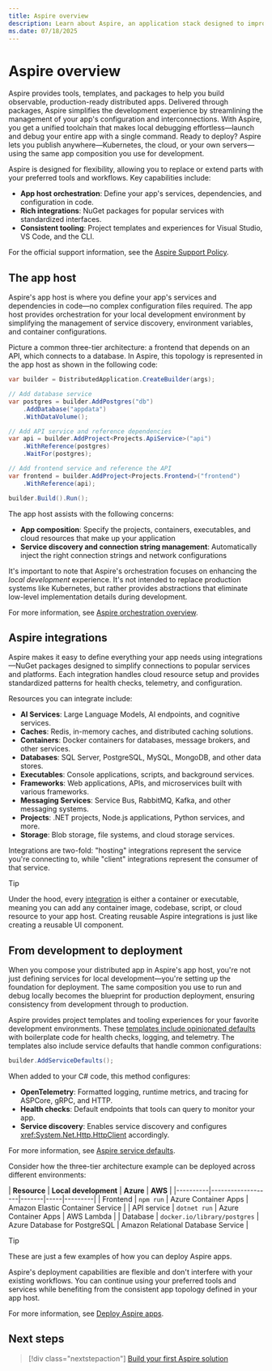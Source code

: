 ```yaml
---
title: Aspire overview
description: Learn about Aspire, an application stack designed to improve the experience of building distributed applications.
ms.date: 07/18/2025
---
```


# Aspire overview

Aspire provides tools, templates, and packages to help you build observable, production-ready distributed apps. Delivered through packages, Aspire simplifies the development experience by streamlining the management of your app's configuration and interconnections. With Aspire, you get a unified toolchain that makes local debugging effortless—launch and debug your entire app with a single command. Ready to deploy? Aspire lets you publish anywhere—Kubernetes, the cloud, or your own servers—using the same app composition you use for development.

Aspire is designed for flexibility, allowing you to replace or extend parts with your preferred tools and workflows. Key capabilities include:

- **App host orchestration**: Define your app's services, dependencies, and configuration in code.
- **Rich integrations**: NuGet packages for popular services with standardized interfaces.
- **Consistent tooling**: Project templates and experiences for Visual Studio, VS Code, and the CLI.

For the official support information, see the [Aspire Support Policy](https://dotnet.microsoft.com/platform/support/policy/aspire).

## The app host

Aspire's app host is where you define your app's services and dependencies in code—no complex configuration files required. The app host provides orchestration for your local development environment by simplifying the management of service discovery, environment variables, and container configurations.

Picture a common three-tier architecture: a frontend that depends on an API, which connects to a database. In Aspire, this topology is represented in the app host as shown in the following code:

```csharp
var builder = DistributedApplication.CreateBuilder(args);

// Add database service
var postgres = builder.AddPostgres("db")
    .AddDatabase("appdata")
    .WithDataVolume();

// Add API service and reference dependencies
var api = builder.AddProject<Projects.ApiService>("api")
    .WithReference(postgres)
    .WaitFor(postgres);

// Add frontend service and reference the API
var frontend = builder.AddProject<Projects.Frontend>("frontend")
    .WithReference(api);

builder.Build().Run();
```

The app host assists with the following concerns:

- **App composition**: Specify the projects, containers, executables, and cloud resources that make up your application
- **Service discovery and connection string management**: Automatically inject the right connection strings and network configurations

It's important to note that Aspire's orchestration focuses on enhancing the _local development_ experience. It's not intended to replace production systems like Kubernetes, but rather provides abstractions that eliminate low-level implementation details during development.

For more information, see [Aspire orchestration overview](../fundamentals/app-host-overview.md).

## Aspire integrations

Aspire makes it easy to define everything your app needs using integrations—NuGet packages designed to simplify connections to popular services and platforms. Each integration handles cloud resource setup and provides standardized patterns for health checks, telemetry, and configuration.

Resources you can integrate include:

- **AI Services**: Large Language Models, AI endpoints, and cognitive services.
- **Caches**: Redis, in-memory caches, and distributed caching solutions.
- **Containers**: Docker containers for databases, message brokers, and other services.
- **Databases**: SQL Server, PostgreSQL, MySQL, MongoDB, and other data stores.
- **Executables**: Console applications, scripts, and background services.
- **Frameworks**: Web applications, APIs, and microservices built with various frameworks.
- **Messaging Services**: Service Bus, RabbitMQ, Kafka, and other messaging systems.
- **Projects**: .NET projects, Node.js applications, Python services, and more.
- **Storage**: Blob storage, file systems, and cloud storage services.

Integrations are two-fold: "hosting" integrations represent the service you're connecting to, while "client" integrations represent the consumer of that service.

> [!TIP]
> Under the hood, every [integration](../fundamentals/integrations-overview.md) is either a container or executable, meaning you can add any container image, codebase, script, or cloud resource to your app host. Creating reusable Aspire integrations is just like creating a reusable UI component.

## From development to deployment

When you compose your distributed app in Aspire's app host, you're not just defining services for local development—you're setting up the foundation for deployment. The same composition you use to run and debug locally becomes the blueprint for production deployment, ensuring consistency from development through to production.

Aspire provides project templates and tooling experiences for your favorite development environments. These [templates include opinionated defaults](../fundamentals/aspire-sdk-templates.md) with boilerplate code for health checks, logging, and telemetry. The templates also include service defaults that handle common configurations:

```csharp
builder.AddServiceDefaults();
```

When added to your C# code, this method configures:

- **OpenTelemetry**: Formatted logging, runtime metrics, and tracing for ASPCore, gRPC, and HTTP.
- **Health checks**: Default endpoints that tools can query to monitor your app.
- **Service discovery**: Enables service discovery and configures <xref:System.Net.Http.HttpClient> accordingly.

For more information, see [Aspire service defaults](../fundamentals/service-defaults.md).

Consider how the three-tier architecture example can be deployed across different environments:

| **Resource** | **Local development** | **Azure** | **AWS** |
|----------|-------------------|-------|-----|---------|
| Frontend | `npm run` | Azure Container Apps | Amazon Elastic Container Service |
| API service | `dotnet run` | Azure Container Apps | AWS Lambda |
| Database | `docker.io/library/postgres` | Azure Database for PostgreSQL | Amazon Relational Database Service |

> [!TIP]
> These are just a few examples of how you can deploy Aspire apps.

Aspire's deployment capabilities are flexible and don't interfere with your existing workflows. You can continue using your preferred tools and services while benefiting from the consistent app topology defined in your app host.

For more information, see [Deploy Aspire apps](../deployment/overview.md).

## Next steps

> [!div class="nextstepaction"]
> [Build your first Aspire solution](build-your-first-aspire-app.md)
